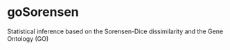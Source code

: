 # goSorensen
Statistical inference based on the Sorensen-Dice dissimilarity  and the Gene Ontology (GO)
